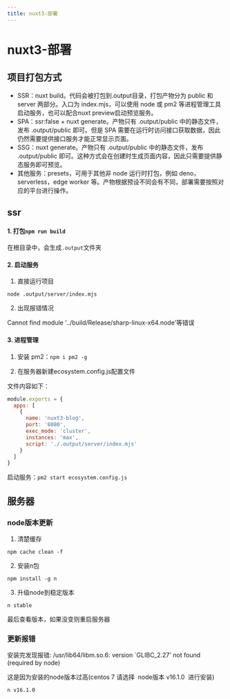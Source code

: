 ```yaml
---
title: nuxt3-部署
---
```


# nuxt3-部署

## 项目打包方式

- SSR：nuxt build。代码会被打包到.output目录，打包产物分为 public 和 server 两部分。入口为 index.mjs，可以使用 node 或 pm2 等进程管理工具启动服务，也可以配合nuxt preview启动预览服务。
- SPA：ssr:false + nuxt generate。产物只有 .output/public 中的静态文件，发布 .output/public 即可。但是 SPA 需要在运行时访问接口获取数据，因此仍然需要提供接口服务才能正常显示页面。
- SSG：nuxt generate。产物只有 .output/public 中的静态文件，发布 .output/public 即可。这种方式会在创建时生成页面内容，因此只需要提供静态服务即可预览。
- 其他服务：presets，可用于其他非 node 运行时打包，例如 deno，serverless，edge worker 等。产物根据预设不同会有不同，部署需要按照对应的平台进行操作。

## ssr

#### 1. 打包`npm run build`

在根目录中，会生成`.output`文件夹

#### 2. 启动服务

1. 直接运行项目

```
node .output/server/index.mjs
```

2. 出现报错情况

Cannot find module '../build/Release/sharp-linux-x64.node'等错误

#### 3. 进程管理

1. 安装 pm2：`npm i pm2 -g`

2. 在服务器新建ecosystem.config.js配置文件

文件内容如下：
```js
module.exports = {
  apps: [
    {
      name: 'nuxt3-blog',
      port: '8080',
      exec_mode: 'cluster',
      instances: 'max',
      script: './.output/server/index.mjs'
    }
  ]
}
```

启动服务：`pm2 start ecosystem.config.js`

## 服务器

### node版本更新

1. 清楚缓存

`npm cache clean -f`

2. 安装n包

`npm install -g n`

3. 升级node到稳定版本

`n stable`

最后查看版本，如果没变则重启服务器

### 更新报错

安装完发现报错: /usr/lib64/libm.so.6: version `GLIBC_2.27' not found (required by node)

这是因为安装的node版本过高(centos 7 请选择  node版本 v16.1.0  进行安装)

`n v16.1.0`